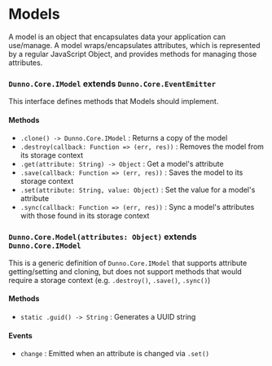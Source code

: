 # Models
A model is an object that encapsulates data your application can use/manage. A model wraps/encapsulates attributes, which is represented by a regular JavaScript Object, and provides methods for managing those attributes.

### `Dunno.Core.IModel` extends `Dunno.Core.EventEmitter`
This interface defines methods that Models should implement.

#### Methods
+ `.clone() -> Dunno.Core.IModel` : Returns a copy of the model
+ `.destroy(callback: Function => (err, res))` : Removes the model from its storage context
+ `.get(attribute: String) -> Object` : Get a model's attribute
+ `.save(callback: Function => (err, res))` : Saves the model to its storage context
+ `.set(attribute: String, value: Object)` : Set the value for a model's attribute
+ `.sync(callback: Function => (err, res))` : Sync a model's attributes with those found in its storage context

### `Dunno.Core.Model(attributes: Object)` extends `Dunno.Core.IModel`
This is a generic definition of `Dunno.Core.IModel` that supports attribute getting/setting and cloning, but does not support methods that would require a storage context (e.g. `.destroy()`, `.save()`, `.sync()`)

#### Methods
+ `static .guid() -> String` : Generates a UUID string

#### Events
+ `change` : Emitted when an attribute is changed via `.set()`

